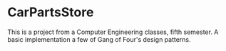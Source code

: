 # CarPartsStore
This is a project from a Computer Engineering classes, fifth semester. A basic implementation a few of Gang of Four's design patterns.

